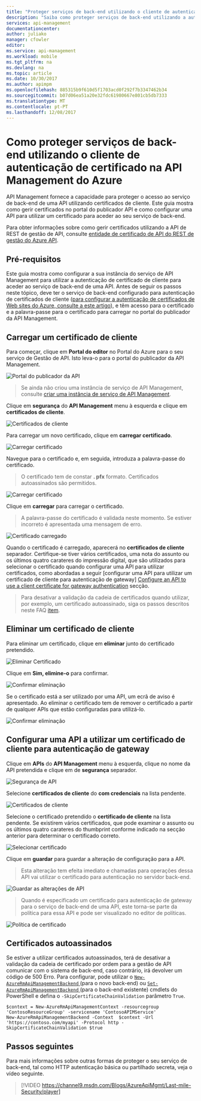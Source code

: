 ```yaml
---
title: "Proteger serviços de back-end utilizando o cliente de autenticação de certificado - API Management do Azure | Microsoft Docs"
description: "Saiba como proteger serviços de back-end utilizando a autenticação de certificado de cliente na API Management do Azure."
services: api-management
documentationcenter: 
author: juliako
manager: cfowler
editor: 
ms.service: api-management
ms.workload: mobile
ms.tgt_pltfrm: na
ms.devlang: na
ms.topic: article
ms.date: 10/30/2017
ms.author: apimpm
ms.openlocfilehash: 885315b9f610d5f1703acd0f292f7b3347462b34
ms.sourcegitcommit: b07d06ea51a20e32fdc61980667e801cb5db7333
ms.translationtype: MT
ms.contentlocale: pt-PT
ms.lasthandoff: 12/08/2017
---
```

# <a name="how-to-secure-back-end-services-using-client-certificate-authentication-in-azure-api-management"></a>Como proteger serviços de back-end utilizando o cliente de autenticação de certificado na API Management do Azure
API Management fornece a capacidade para proteger o acesso ao serviço de back-end de uma API utilizando certificados de cliente. Este guia mostra como gerir certificados no portal do publicador API e como configurar uma API para utilizar um certificado para aceder ao seu serviço de back-end.

Para obter informações sobre como gerir certificados utilizando a API de REST de gestão de API, consulte [entidade de certificado de API do REST de gestão do Azure API][Azure API Management REST API Certificate entity].

## <a name="prerequisites"></a>Pré-requisitos
Este guia mostra como configurar a sua instância do serviço de API Management para utilizar a autenticação de certificado de cliente para aceder ao serviço de back-end de uma API. Antes de seguir os passos neste tópico, deve ter o serviço de back-end configurado para autenticação de certificados de cliente ([para configurar a autenticação de certificados de Web sites do Azure, consulte a este artigo][to configure certificate authentication in Azure WebSites refer to this article]), e têm acesso para o certificado e a palavra-passe para o certificado para carregar no portal do publicador da API Management.

## <a name="step1"></a>Carregar um certificado de cliente
Para começar, clique em **Portal do editor** no Portal do Azure para o seu serviço de Gestão de API. Isto leva-o para o portal do publicador da API Management.

![Portal do publicador da API][api-management-management-console]

> Se ainda não criou uma instância de serviço de API Management, consulte [criar uma instância de serviço de API Management][Create an API Management service instance].
> 
> 

Clique em **segurança** do **API Management** menu à esquerda e clique em **certificados de cliente**.

![Certificados de cliente][api-management-security-client-certificates]

Para carregar um novo certificado, clique em **carregar certificado**.

![Carregar certificado][api-management-upload-certificate]

Navegue para o certificado e, em seguida, introduza a palavra-passe do certificado.

> O certificado tem de constar **. pfx** formato. Certificados autoassinados são permitidos.
> 
> 

![Carregar certificado][api-management-upload-certificate-form]

Clique em **carregar** para carregar o certificado.

> A palavra-passe do certificado é validada neste momento. Se estiver incorreto é apresentada uma mensagem de erro.
> 
> 

![Certificado carregado][api-management-certificate-uploaded]

Quando o certificado é carregado, aparecerá no **certificados de cliente** separador. Certifique-se tiver vários certificados, uma nota do assunto ou os últimos quatro carateres do impressão digital, que são utilizados para selecionar o certificado quando configurar uma API para utilizar certificados, como abordadas a seguir [configurar uma API para utilizar um certificado de cliente para autenticação de gateway] [ Configure an API to use a client certificate for gateway authentication] secção.

> Para desativar a validação da cadeia de certificados quando utilizar, por exemplo, um certificado autoassinado, siga os passos descritos neste FAQ [item](api-management-faq.md#can-i-use-a-self-signed-ssl-certificate-for-a-back-end).
> 
> 

## <a name="step1a"></a>Eliminar um certificado de cliente
Para eliminar um certificado, clique em **eliminar** junto do certificado pretendido.

![Eliminar Certificado][api-management-certificate-delete]

Clique em **Sim, elimine-o** para confirmar.

![Confirmar eliminação][api-management-confirm-delete]

Se o certificado está a ser utilizado por uma API, um ecrã de aviso é apresentado. Ao eliminar o certificado tem de remover o certificado a partir de qualquer APIs que estão configuradas para utilizá-lo.

![Confirmar eliminação][api-management-confirm-delete-policy]

## <a name="step2"></a>Configurar uma API a utilizar um certificado de cliente para autenticação de gateway
Clique em **APIs** do **API Management** menu à esquerda, clique no nome da API pretendida e clique em de **segurança** separador.

![Segurança de API][api-management-api-security]

Selecione **certificados de cliente** do **com credenciais** na lista pendente.

![Certificados de cliente][api-management-mutual-certificates]

Selecione o certificado pretendido o **certificado de cliente** na lista pendente. Se existirem vários certificados, que pode examinar o assunto ou os últimos quatro carateres do thumbprint conforme indicado na secção anterior para determinar o certificado correto.

![Selecionar certificado][api-management-select-certificate]

Clique em **guardar** para guardar a alteração de configuração para a API.

> Esta alteração tem efeita imediato e chamadas para operações dessa API vai utilizar o certificado para autenticação no servidor back-end.
> 
> 

![Guardar as alterações de API][api-management-save-api]

> Quando é especificado um certificado para autenticação de gateway para o serviço de back-end de uma API, este torna-se parte da política para essa API e pode ser visualizado no editor de políticas.
> 
> 

![Política de certificado][api-management-certificate-policy]

## <a name="self-signed-certificates"></a>Certificados autoassinados

Se estiver a utilizar certificados autoassinados, terá de desativar a validação da cadeia de certificado por ordem para a gestão de API comunicar com o sistema de back-end, caso contrário, irá devolver um código de 500 Erro. Para configurar, pode utilizar o [ `New-AzureRmApiManagementBackend` ](https://docs.microsoft.com/powershell/module/azurerm.apimanagement/new-azurermapimanagementbackend) (para o novo back-end) ou [ `Set-AzureRmApiManagementBackend` ](https://docs.microsoft.com/powershell/module/azurerm.apimanagement/set-azurermapimanagementbackend) (para o back-end existente) cmdlets do PowerShell e defina o `-SkipCertificateChainValidation` parâmetro `True`.

```
$context = New-AzureRmApiManagementContext -resourcegroup 'ContosoResourceGroup' -servicename 'ContosoAPIMService'
New-AzureRmApiManagementBackend -Context  $context -Url 'https://contoso.com/myapi' -Protocol http -SkipCertificateChainValidation $true
```

## <a name="next-steps"></a>Passos seguintes
Para mais informações sobre outras formas de proteger o seu serviço de back-end, tal como HTTP autenticação básica ou partilhado secreta, veja o vídeo seguinte.

> [!VIDEO https://channel9.msdn.com/Blogs/AzureApiMgmt/Last-mile-Security/player]
> 
> 

[api-management-management-console]: ./media/api-management-howto-mutual-certificates/api-management-management-console.png
[api-management-security-client-certificates]: ./media/api-management-howto-mutual-certificates/api-management-security-client-certificates.png
[api-management-upload-certificate]: ./media/api-management-howto-mutual-certificates/api-management-upload-certificate.png
[api-management-upload-certificate-form]: ./media/api-management-howto-mutual-certificates/api-management-upload-certificate-form.png
[api-management-certificate-uploaded]: ./media/api-management-howto-mutual-certificates/api-management-certificate-uploaded.png
[api-management-api-security]: ./media/api-management-howto-mutual-certificates/api-management-api-security.png
[api-management-mutual-certificates]: ./media/api-management-howto-mutual-certificates/api-management-mutual-certificates.png
[api-management-select-certificate]: ./media/api-management-howto-mutual-certificates/api-management-select-certificate.png
[api-management-save-api]: ./media/api-management-howto-mutual-certificates/api-management-save-api.png
[api-management-certificate-policy]: ./media/api-management-howto-mutual-certificates/api-management-certificate-policy.png
[api-management-certificate-delete]: ./media/api-management-howto-mutual-certificates/api-management-certificate-delete.png
[api-management-confirm-delete]: ./media/api-management-howto-mutual-certificates/api-management-confirm-delete.png
[api-management-confirm-delete-policy]: ./media/api-management-howto-mutual-certificates/api-management-confirm-delete-policy.png



[How to add operations to an API]: api-management-howto-add-operations.md
[How to add and publish a product]: api-management-howto-add-products.md
[Monitoring and analytics]: ../api-management-monitoring.md
[Add APIs to a product]: api-management-howto-add-products.md#add-apis
[Publish a product]: api-management-howto-add-products.md#publish-product
[Get started with Azure API Management]: get-started-create-service-instance.md
[API Management policy reference]: api-management-policy-reference.md
[Caching policies]: api-management-policy-reference.md#caching-policies
[Create an API Management service instance]: get-started-create-service-instance.md

[Azure API Management REST API Certificate entity]: http://msdn.microsoft.com/library/azure/dn783483.aspx
[WebApp-GraphAPI-DotNet]: https://github.com/AzureADSamples/WebApp-GraphAPI-DotNet
[to configure certificate authentication in Azure WebSites refer to this article]: ../app-service/app-service-web-configure-tls-mutual-auth.md

[Prerequisites]: #prerequisites
[Upload a client certificate]: #step1
[Delete a client certificate]: #step1a
[Configure an API to use a client certificate for gateway authentication]: #step2
[Test the configuration by calling an operation in the Developer Portal]: #step3
[Next steps]: #next-steps



